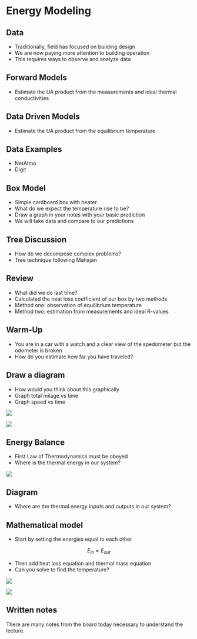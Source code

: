 # Energy Modeling

## Data

- Traditionally, field has focused on building design
- We are now paying more attention to building operation
- This requires ways to observe and analyze data

## Forward Models

- Estimate the UA product from the measurements and ideal thermal
    conductivities

## Data Driven Models

- Estimate the UA product from the equilibrium temperature

## Data Examples

- NetAtmo
- Digit

## Box Model

- Simple cardboard box with heater
- What do we expect the temperature rise to be?
- Draw a graph in your notes with your basic prediction
- We will take data and compare to our predictions


## Tree Discussion

- How do we decompose complex problems?
- Tree technique following Mahajan

## Review

- What did we do last time?
- Calculated the heat loss coefficient of our box by two methods
- Method one: observation of equilibrium temperature
- Method two: estimation from measurements and ideal R-values

## Warm-Up

- You are in a car with a watch and a clear view of the spedometer but
    the odometer is broken
- How do you estimate how far you have traveled?

## Draw a diagram

- How would you think about this graphically
- Graph total milage vs time
- Graph speed vs time

![](./figures/speed-distance.jpg)

![](./figures/distance-difference.jpg)

## Energy Balance

- First Law of Thermodynamics must be obeyed
- Where is the thermal energy in our system?

![](./figures/energy-balance.jpg)

## Diagram

- Where are the thermal energy inputs and outputs in our system?

## Mathematical model

- Start by setting the energies equal to each other

$$ E_{in} = E_{out} $$

- Then add heat loss equation and thermal mass equation
- Can you solve to find the temperature?

![](./figures/difference-equations.jpg)

![](./figures/temperature-rise.png)


## Written notes

There are many notes from the board today necessary to understand the
lecture.

